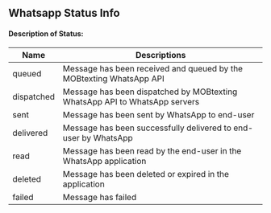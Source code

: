 ## Whatsapp Status Info


#### Description of Status:

| Name     | Descriptions |
|----------|--------------|
| queued |  Message has been received and queued by the MOBtexting WhatsApp API
| dispatched |  Message has been dispatched by MOBtexting WhatsApp API to WhatsApp servers
| sent |    Message has been sent by WhatsApp to end-user
| delivered |   Message has been successfully delivered to end-user by WhatsApp
| read |    Message has been read by the end-user in the WhatsApp application
| deleted | Message has been deleted or expired in the application
| failed  | Message has failed